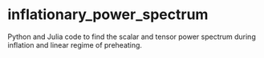 # inflationary_power_spectrum
Python and Julia code to find the scalar and tensor power spectrum during inflation and linear regime of preheating.

